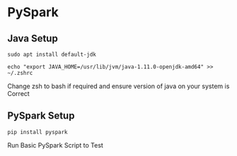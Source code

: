 # PySpark

## Java Setup

```
sudo apt install default-jdk
```

```
echo "export JAVA_HOME=/usr/lib/jvm/java-1.11.0-openjdk-amd64" >> ~/.zshrc
```
Change zsh to bash if required and ensure version of java on your system is Correct

## PySpark Setup

```
pip install pyspark
```

Run Basic PySpark Script to Test